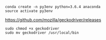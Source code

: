 ```
conda create -n py3env python=3.6.4 anaconda 
source activate py3env
```

https://github.com/mozilla/geckodriver/releases

```
sudo chmod +x geckodriver
sudo mv geckodriver /usr/local/bin
```
